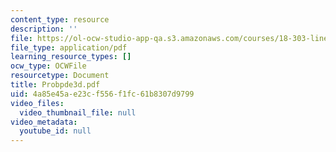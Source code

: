 ```yaml
---
content_type: resource
description: ''
file: https://ol-ocw-studio-app-qa.s3.amazonaws.com/courses/18-303-linear-partial-differential-equations-fall-2006/4a85e45ae23cf556f1fc61b8307d9799_Probpde3d.pdf
file_type: application/pdf
learning_resource_types: []
ocw_type: OCWFile
resourcetype: Document
title: Probpde3d.pdf
uid: 4a85e45a-e23c-f556-f1fc-61b8307d9799
video_files:
  video_thumbnail_file: null
video_metadata:
  youtube_id: null
---
```

